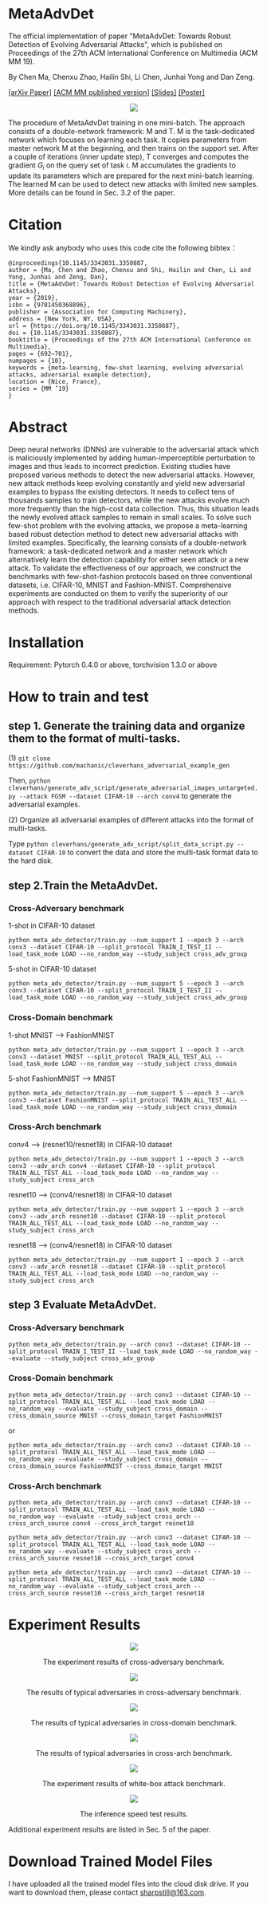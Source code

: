 # MetaAdvDet
The official implementation of paper "MetaAdvDet: Towards Robust Detection of Evolving Adversarial Attacks", which is published on Proceedings of the 27th ACM International Conference on Multimedia (ACM MM 19).

By Chen Ma, Chenxu Zhao, Hailin Shi, Li Chen, Junhai Yong and Dan Zeng.

[[arXiv Paper]](https://arxiv.org/abs/1908.02199) [[ACM MM published version]](https://dl.acm.org/doi/10.1145/3343031.3350887) [[Slides]](https://raw.githubusercontent.com/machanic/MetaAdvDet/master/paper_figures/MetaAdvDet_Slides.pdf) [[Poster]](https://raw.githubusercontent.com/machanic/MetaAdvDet/master/paper_figures/MetaAdvDet_poster.pdf)

<p align="center"><img src="paper_figures/fig1.png"></p>

The procedure of MetaAdvDet training in one mini-batch. The approach consists of a double-network framework: M and T. M is the task-dedicated network which focuses on learning each task. It copies parameters from master network M at the beginning, and then trains on the support set. After a couple of iterations (inner update step), T converges and computes the gradient $G_i$ on the query set of task i. M accumulates the gradients to update its parameters which are prepared for the next mini-batch learning. The learned
M can be used to detect new attacks with limited new samples. More details can be found in Sec. 3.2 of the paper.
# Citation
We kindly ask anybody who uses this code cite the following bibtex：
```
@inproceedings{10.1145/3343031.3350887,
author = {Ma, Chen and Zhao, Chenxu and Shi, Hailin and Chen, Li and Yong, Junhai and Zeng, Dan},
title = {MetaAdvDet: Towards Robust Detection of Evolving Adversarial Attacks},
year = {2019},
isbn = {9781450368896},
publisher = {Association for Computing Machinery},
address = {New York, NY, USA},
url = {https://doi.org/10.1145/3343031.3350887},
doi = {10.1145/3343031.3350887},
booktitle = {Proceedings of the 27th ACM International Conference on Multimedia},
pages = {692–701},
numpages = {10},
keywords = {meta-learning, few-shot learning, evolving adversarial attacks, adversarial example detection},
location = {Nice, France},
series = {MM ’19}
}
```
# Abstract
Deep neural networks (DNNs) are vulnerable to the adversarial attack which is maliciously implemented by adding human-imperceptible perturbation to images and thus leads to incorrect prediction. 
Existing studies have proposed various methods to detect the new adversarial attacks.
However, new attack methods keep evolving constantly and yield new adversarial examples to bypass the existing detectors. It needs to collect tens of thousands samples to train detectors, while the new attacks evolve much more frequently than the high-cost data collection. Thus, this situation leads the newly evolved attack samples to remain in small scales.
To solve such few-shot problem with the evolving attacks, we propose a meta-learning based robust detection method to detect new adversarial attacks with limited examples. 
Specifically, the learning consists of a double-network framework: a task-dedicated network and a master network which alternatively learn the detection capability for either seen attack or a new attack.
To validate the effectiveness of our approach, we construct the benchmarks with few-shot-fashion protocols based on three conventional datasets, i.e. CIFAR-10, MNIST and Fashion-MNIST. Comprehensive experiments are conducted on them to verify the superiority of our approach with respect to the traditional adversarial attack detection methods.

# Installation
Requirement: Pytorch 0.4.0 or above, torchvision 1.3.0 or above

# How to train and test
## step 1. Generate the training data and organize them to the format of multi-tasks.
 (1) `git clone https://github.com/machanic/cleverhans_adversarial_example_gen`
 
 Then, `python cleverhans/generate_adv_script/generate_adversarial_images_untargeted.py --attack FGSM --dataset CIFAR-10 --arch conv4` to generate the adversarial examples.
 
 (2) Organize all adversarial examples of different attacks into the format of multi-tasks.
 
 Type `python cleverhans/generate_adv_script/split_data_script.py --dataset CIFAR-10` to convert the data and store the multi-task format data to the hard disk.

## step 2.Train the MetaAdvDet.

### Cross-Adversary benchmark
1-shot in CIFAR-10 dataset

`python meta_adv_detector/train.py --num_support 1 --epoch 3 --arch conv3 --dataset CIFAR-10 --split_protocol TRAIN_I_TEST_II --load_task_mode LOAD --no_random_way --study_subject cross_adv_group`

5-shot in CIFAR-10 dataset

`python meta_adv_detector/train.py --num_support 5 --epoch 3 --arch conv3 --dataset CIFAR-10 --split_protocol TRAIN_I_TEST_II --load_task_mode LOAD --no_random_way --study_subject cross_adv_group`

### Cross-Domain benchmark

1-shot MNIST --> FashionMNIST

`python meta_adv_detector/train.py --num_support 1 --epoch 3 --arch conv3 --dataset MNIST --split_protocol TRAIN_ALL_TEST_ALL --load_task_mode LOAD --no_random_way --study_subject cross_domain`

5-shot FashionMNIST --> MNIST

`python meta_adv_detector/train.py --num_support 5 --epoch 3 --arch conv3 --dataset FashionMNIST --split_protocol TRAIN_ALL_TEST_ALL --load_task_mode LOAD --no_random_way --study_subject cross_domain`

### Cross-Arch benchmark
conv4 --> (resnet10/resnet18) in CIFAR-10 dataset

`python meta_adv_detector/train.py --num_support 1 --epoch 3 --arch conv3 --adv_arch conv4 --dataset CIFAR-10 --split_protocol TRAIN_ALL_TEST_ALL --load_task_mode LOAD --no_random_way --study_subject cross_arch`

resnet10 --> (conv4/resnet18) in CIFAR-10 dataset

`python meta_adv_detector/train.py --num_support 1 --epoch 3 --arch conv3 --adv_arch resnet10 --dataset CIFAR-10 --split_protocol TRAIN_ALL_TEST_ALL --load_task_mode LOAD --no_random_way --study_subject cross_arch`

resnet18 --> (conv4/resnet18) in CIFAR-10 dataset

`python meta_adv_detector/train.py --num_support 1 --epoch 3 --arch conv3 --adv_arch resnet18 --dataset CIFAR-10 --split_protocol TRAIN_ALL_TEST_ALL --load_task_mode LOAD --no_random_way --study_subject cross_arch`


## step 3 Evaluate MetaAdvDet.

### Cross-Adversary benchmark
`python meta_adv_detector/train.py --arch conv3 --dataset CIFAR-10 --split_protocol TRAIN_I_TEST_II --load_task_mode LOAD --no_random_way --evaluate --study_subject cross_adv_group`



### Cross-Domain benchmark
`python meta_adv_detector/train.py --arch conv3 --dataset CIFAR-10 --split_protocol TRAIN_ALL_TEST_ALL --load_task_mode LOAD --no_random_way --evaluate --study_subject cross_domain --cross_domain_source MNIST --cross_domain_target FashionMNIST`

or

`python meta_adv_detector/train.py --arch conv3 --dataset CIFAR-10 --split_protocol TRAIN_ALL_TEST_ALL --load_task_mode LOAD --no_random_way --evaluate --study_subject cross_domain --cross_domain_source FashionMNIST --cross_domain_target MNIST`

### Cross-Arch benchmark
`python meta_adv_detector/train.py --arch conv3 --dataset CIFAR-10 --split_protocol TRAIN_ALL_TEST_ALL --load_task_mode LOAD --no_random_way --evaluate --study_subject cross_arch --cross_arch_source conv4 --cross_arch_target resnet10`

`python meta_adv_detector/train.py --arch conv3 --dataset CIFAR-10 --split_protocol TRAIN_ALL_TEST_ALL --load_task_mode LOAD --no_random_way --evaluate --study_subject cross_arch --cross_arch_source resnet10 --cross_arch_target conv4`

`python meta_adv_detector/train.py --arch conv3 --dataset CIFAR-10 --split_protocol TRAIN_ALL_TEST_ALL --load_task_mode LOAD --no_random_way --evaluate --study_subject cross_arch --cross_arch_source resnet10 --cross_arch_target resnet18`

# Experiment Results
<p align="center"><img src="paper_figures/Tab9.png"></p>

<center>The experiment results of cross-adversary benchmark.</center>

<p align="center"><img src="paper_figures/Tab10.png"></p>

<center>The results of typical adversaries in cross-adversary benchmark.</center>

<p align="center"><img src="paper_figures/Tab11.png"></p>

<center>The results of typical adversaries in cross-domain benchmark.</center>

<p align="center"><img src="paper_figures/Tab12.png"></p>

<center>The results of typical adversaries in cross-arch benchmark.</center>

<p align="center"><img src="paper_figures/Tab13.png"></p>

<center>The experiment results of white-box attack benchmark.</center>

<p align="center"><img src="paper_figures/Tab14.png" ></p>

<center>The inference speed test results.</center>

Additional experiment results are listed in Sec. 5 of the paper.

# Download Trained Model Files
I have uploaded all the trained model files into the cloud disk drive. If you want to download them, please contact <sharpstill@163.com>.

